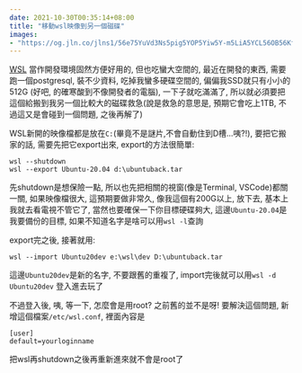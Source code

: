 ```yaml
---
date: 2021-10-30T00:35:14+08:00
title: "移動wsl映像到另一個磁碟"
images: 
- "https://og.jln.co/jlns1/56e75YuVd3Ns5pig5YOP5Yiw5Y-m5LiA5YCL56OB56Kf"
---
```


[WSL](https://docs.microsoft.com/zh-tw/windows/wsl/about) 當作開發環境固然方便好用的, 但也吃蠻大空間的, 最近在開發的東西, 需要跑一個postgresql, 裝不少資料, 吃掉我蠻多硬碟空間的, 偏偏我SSD就只有小小的512G (好吧, 的確寒酸到不像開發者的電腦), 一下子就吃滿滿了, 所以就必須要把這個給搬到我另一個比較大的磁碟救急(說是救急的意思是, 預期它會吃上1TB, 不過這又是會碰到一個問題, 之後再解了)

WSL新開的映像檔都是放在`C:`(畢竟不是謎片,不會自動住到D槽...咦?!), 要把它搬家的話, 需要先把它export出來, export的方法很簡單:

```
wsl --shutdown
wsl --export Ubuntu-20.04 d:\ubuntuback.tar
```

先shutdown是想保險一點, 所以也先把相關的視窗(像是Terminal, VSCode)都關一關, 如果映像檔很大, 這預期要做非常久, 像我這個有200G以上, 放下去, 基本上我就去看電視不管它了, 當然也要確保一下你目標硬碟夠大, 這邊`Ubuntu-20.04`是我要備份的目標, 如果不知道名字是啥可以用`wsl -l`查詢

export完之後, 接著就用:

```
wsl --import Ubuntu20dev e:\wsl\dev D:\ubuntuback.tar
```

這邊`Ubuntu20dev`是新的名字, 不要跟舊的重複了, import完後就可以用`wsl -d Ubuntu20dev` 登入進去玩了

不過登入後, 咦, 等一下, 怎麼會是用root? 之前舊的並不是呀! 要解決這個問題, 新增這個檔案`/etc/wsl.conf`, 裡面內容是

```
[user]
default=yourloginname
```

把wsl再shutdown之後再重新進來就不會是root了